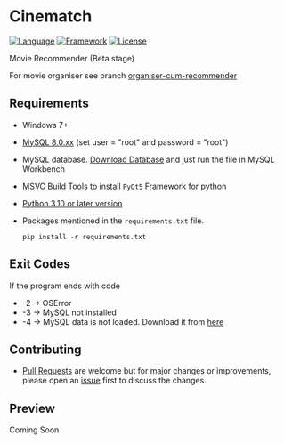 # Cinematch

[![Language](https://img.shields.io/badge/Written%20Language-Python-9cf?style=for-the-badge)](https://python.org/about/)
[![Framework](https://img.shields.io/badge/Framework-PyQt5-important?style=for-the-badge)](https://riverbankcomputing.com/software/pyqt/download)
[![License](https://img.shields.io/badge/License-MIT-green?style=for-the-badge)](https://github.com/lakshya076/Cinematch/blob/master/LICENSE.txt)

Movie Recommender (Beta stage)

For movie organiser
see branch [organiser-cum-recommender](https://github.com/lakshya076/Cinematch/tree/organiser-cum-recommender)


## Requirements
- Windows 7+
- [MySQL 8.0.xx](https://dev.mysql.com/downloads/installer/) (set user = "root" and password = "root")
- MySQL database. [Download Database](https://onedrive.live.com/download?resid=CE0726DF5343E9A8%21107&authkey=!AG5TfhYfUiOcQT8) and just run the file in MySQL Workbench
- [MSVC Build Tools](https://visualstudio.microsoft.com/downloads/?q=build+tools) to install `PyQt5` Framework for python
- [Python 3.10 or later version](https://www.python.org/downloads/)
- Packages mentioned in the `requirements.txt` file.
   
  ```python3
  pip install -r requirements.txt
  ```
  
## Exit Codes
If the program ends with code
- -2 -> OSError
- -3 -> MySQL not installed
- -4 -> MySQL data is not loaded. Download it from [here](https://onedrive.live.com/download?resid=CE0726DF5343E9A8%21107&authkey=!AG5TfhYfUiOcQT8)
  
## Contributing
- [Pull Requests](https://github.com/lakshya076/Cinematch/pulls) are welcome but for major changes or improvements, please open an [issue](https://github.com/lakshya076/Cinematch/issues) first to discuss the changes.

## Preview
Coming Soon
